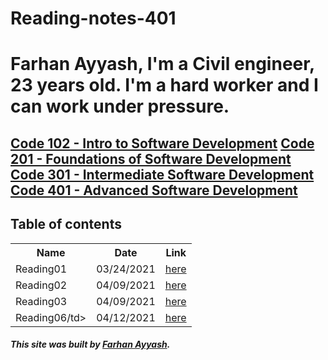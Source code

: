 # Reading-notes-401

# Farhan Ayyash, I'm a Civil engineer, 23 years old. I'm a hard worker and I can work under pressure.

## <a href="https://github.com/farhanayyash/reading-notes">Code 102 - Intro to Software Development</a> <a href="https://github.com/farhanayyash/reading-notes">Code 201 - Foundations of Software Development</a> <a href="https://github.com/farhanayyash/Reading-notes-301">Code 301 - Intermediate Software Development</a> <a href="#">Code 401 - Advanced Software Development</a>
## Table of contents


<table>
  <tr>
    <th>Name</th>
    <th>Date</th>
    <th>Link</th>
  </tr>
  <tr>
    <td>Reading01</td>
    <td>03/24/2021</td>
    <td><a href="https://farhanayyash.github.io/ReadingNotes401/read01">here</a></td>
  </tr>
  <tr>
    <td>Reading02</td>
    <td>04/09/2021</td>
    <td><a href="https://farhanayyash.github.io/ReadingNotes401/read02">here</a></td>
  </tr>
   <tr>
    <td>Reading03</td>
    <td>04/09/2021</td>
    <td><a href="https://farhanayyash.github.io/ReadingNotes401/read03">here</a></td>
  </tr>
  <tr>
    <td>Reading06/td>
    <td>04/12/2021</td>
    <td><a href="https://farhanayyash.github.io/ReadingNotes401/read06">here</a></td>
  </tr>
  
</table>


##### This site was built by [Farhan Ayyash](https://github.com/farhanayyash). 